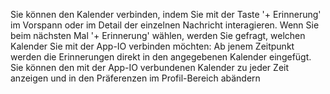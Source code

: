 Sie können den Kalender verbinden, indem Sie mit der Taste '+ Erinnerung' im Vorspann oder im Detail der einzelnen Nachricht interagieren. Wenn Sie beim nächsten Mal '+ Erinnerung' wählen, werden Sie gefragt, welchen Kalender Sie mit der App-IO verbinden möchten: Ab jenem Zeitpunkt werden die Erinnerungen direkt in den angegebenen Kalender eingefügt.
Sie können den mit der App-IO verbundenen Kalender zu jeder Zeit anzeigen und in den Präferenzen im Profil-Bereich abändern